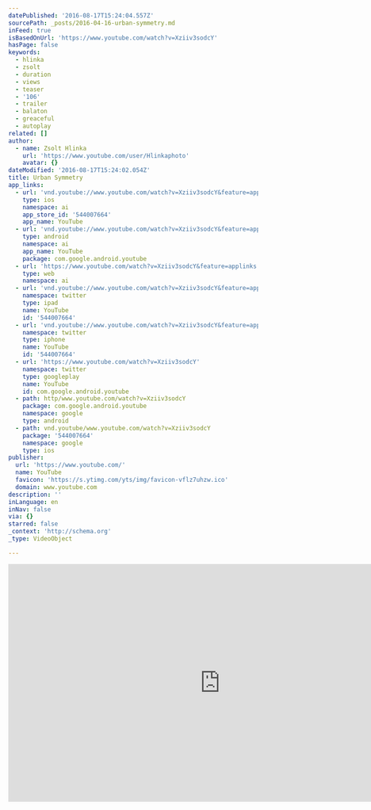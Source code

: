 ```yaml
---
datePublished: '2016-08-17T15:24:04.557Z'
sourcePath: _posts/2016-04-16-urban-symmetry.md
inFeed: true
isBasedOnUrl: 'https://www.youtube.com/watch?v=Xziiv3sodcY'
hasPage: false
keywords:
  - hlinka
  - zsolt
  - duration
  - views
  - teaser
  - '106'
  - trailer
  - balaton
  - greaceful
  - autoplay
related: []
author:
  - name: Zsolt Hlinka
    url: 'https://www.youtube.com/user/Hlinkaphoto'
    avatar: {}
dateModified: '2016-08-17T15:24:02.054Z'
title: Urban Symmetry
app_links:
  - url: 'vnd.youtube://www.youtube.com/watch?v=Xziiv3sodcY&feature=applinks'
    type: ios
    namespace: ai
    app_store_id: '544007664'
    app_name: YouTube
  - url: 'vnd.youtube://www.youtube.com/watch?v=Xziiv3sodcY&feature=applinks'
    type: android
    namespace: ai
    app_name: YouTube
    package: com.google.android.youtube
  - url: 'https://www.youtube.com/watch?v=Xziiv3sodcY&feature=applinks'
    type: web
    namespace: ai
  - url: 'vnd.youtube://www.youtube.com/watch?v=Xziiv3sodcY&feature=applinks'
    namespace: twitter
    type: ipad
    name: YouTube
    id: '544007664'
  - url: 'vnd.youtube://www.youtube.com/watch?v=Xziiv3sodcY&feature=applinks'
    namespace: twitter
    type: iphone
    name: YouTube
    id: '544007664'
  - url: 'https://www.youtube.com/watch?v=Xziiv3sodcY'
    namespace: twitter
    type: googleplay
    name: YouTube
    id: com.google.android.youtube
  - path: http/www.youtube.com/watch?v=Xziiv3sodcY
    package: com.google.android.youtube
    namespace: google
    type: android
  - path: vnd.youtube/www.youtube.com/watch?v=Xziiv3sodcY
    package: '544007664'
    namespace: google
    type: ios
publisher:
  url: 'https://www.youtube.com/'
  name: YouTube
  favicon: 'https://s.ytimg.com/yts/img/favicon-vflz7uhzw.ico'
  domain: www.youtube.com
description: ''
inLanguage: en
inNav: false
via: {}
starred: false
_context: 'http://schema.org'
_type: VideoObject

---
```

<iframe src="https://cdn.embedly.com/widgets/media.html?src=https%3A%2F%2Fwww.youtube.com%2Fembed%2FXziiv3sodcY%3Ffeature%3Doembed&amp;url=https%3A%2F%2Fwww.youtube.com%2Fwatch%3Fv%3DXziiv3sodcY&amp;image=https%3A%2F%2Fi.ytimg.com%2Fvi%2FXziiv3sodcY%2Fhqdefault.jpg&amp;key=b7d04c9b404c499eba89ee7072e1c4f7&amp;type=text%2Fhtml&amp;schema=youtube" width="854" height="480" scrolling="no" frameborder="0" allowfullscreen="allowfullscreen" style=""></iframe>